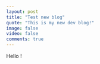 ```yaml
---
layout: post
title: "Test new blog"
quote: "This is my new dev blog!"
image: false
video: false
comments: true
---
```



Hello !
